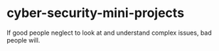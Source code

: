 # cyber-security-mini-projects

If good people neglect to look at and understand complex issues, bad people will. 
